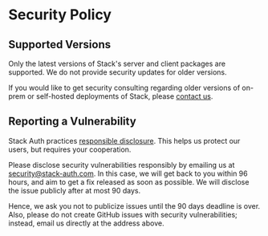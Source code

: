 # Security Policy

## Supported Versions

Only the latest versions of Stack's server and client packages are supported. We do not provide security updates for older versions.

If you would like to get security consulting regarding older versions of on-prem or self-hosted deployments of Stack, please [contact us](mailto:team@stack-auth.com).

## Reporting a Vulnerability

Stack Auth practices [responsible disclosure](https://en.wikipedia.org/wiki/Coordinated_vulnerability_disclosure). This helps us protect our users, but requires your cooperation.

Please disclose security vulnerabilities responsibly by emailing us at security@stack-auth.com. In this case, we will get back to you within 96 hours, and aim to get a fix released as soon as possible. We will disclose the issue publicly after at most 90 days.

Hence, we ask you not to publicize issues until the 90 days deadline is over. Also, please do not create GitHub issues with security vulnerabilities; instead, email us directly at the address above.
